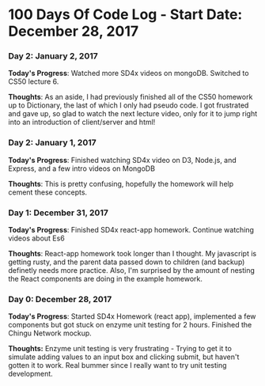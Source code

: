 # 100 Days Of Code Log - Start Date: December 28, 2017

### Day 2: January 2, 2017 
<!-- ##### (delete me or comment me out) -->

**Today's Progress**: Watched more SD4x videos on mongoDB. Switched to CS50 lecture 6. 

**Thoughts**: As an aside, I had previously finished all of the CS50 homework up to Dictionary, the last of which I only had pseudo code. I got frustrated and gave up, so glad to watch the next lecture video, only for it to jump right into an introduction of client/server and html!
### Day 2: January 1, 2017 
<!-- ##### (delete me or comment me out) -->

**Today's Progress**: Finished watching SD4x video on D3, Node.js, and Express, and a few intro videos on MongoDB

**Thoughts**: This is pretty confusing, hopefully the homework will help cement these concepts.
### Day 1: December 31, 2017 
<!-- ##### (delete me or comment me out) -->

**Today's Progress**: Finished SD4x react-app homework. Continue watching videos about Es6

**Thoughts**: React-app homework took longer than I thought. My javascript is getting rusty, and the parent data passed down to children (and backup) definetly needs more practice. Also, I'm surprised by the amount of nesting the React components are doing in the example homework. 

<!-- **Link(s) to work**
1. [Find the Longest Word in a String](https://www.freecodecamp.com/challenges/find-the-longest-word-in-a-string)
2. [Title Case a Sentence](https://www.freecodecamp.com/challenges/title-case-a-sentence) -->

### Day 0: December 28, 2017 
<!-- ##### (delete me or comment me out) -->

**Today's Progress**: Started SD4x Homework (react app), implemented a few components but got stuck on enzyme unit testing for 2 hours. Finished the Chingu Network mockup.

**Thoughts:** Enzyme unit testing is very frustrating - Trying to get it to simulate adding values to an input box and clicking submit, but haven't gotten it to work. Real bummer since I really want to try unit testing development.

<!-- **Link to work:** [Calculator App](http://www.example.com) -->

